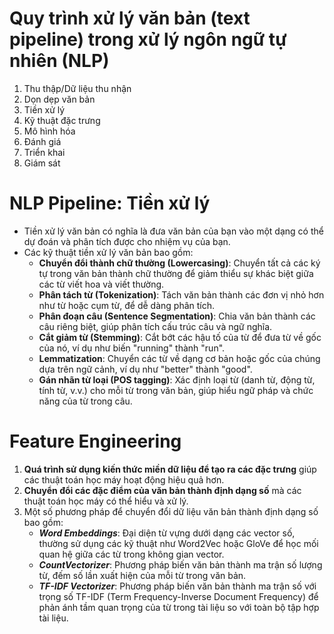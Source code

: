 # Quy trình xử lý văn bản (text pipeline) trong xử lý ngôn ngữ tự nhiên (NLP)
  1. Thu thập/Dữ liệu thu nhận
  2. Dọn dẹp văn bản
  3. Tiền xử lý
  4. Kỹ thuật đặc trưng
  5. Mô hình hóa
  6. Đánh giá
  7. Triển khai
  8. Giám sát

# NLP Pipeline: Tiền xử lý
  - Tiền xử lý văn bản có nghĩa là đưa văn bản của bạn vào một dạng có thể dự đoán và phân tích được cho nhiệm vụ của bạn.
  - Các kỹ thuật tiền xử lý văn bản bao gồm:
    + **Chuyển đổi thành chữ thường (Lowercasing)**: Chuyển tất cả các ký tự trong văn bản thành chữ thường để giảm thiểu sự khác biệt giữa các từ viết hoa và viết thường.
    + **Phân tách từ (Tokenization)**: Tách văn bản thành các đơn vị nhỏ hơn như từ hoặc cụm từ, để dễ dàng phân tích.
    + **Phân đoạn câu (Sentence Segmentation)**: Chia văn bản thành các câu riêng biệt, giúp phân tích cấu trúc câu và ngữ nghĩa.
    + **Cắt giảm từ (Stemming)**: Cắt bớt các hậu tố của từ để đưa từ về gốc của nó, ví dụ như biến "running" thành "run".
    + **Lemmatization**: Chuyển các từ về dạng cơ bản hoặc gốc của chúng dựa trên ngữ cảnh, ví dụ như "better" thành "good".
    + **Gán nhãn từ loại (POS tagging)**: Xác định loại từ (danh từ, động từ, tính từ, v.v.) cho mỗi từ trong văn bản, giúp hiểu ngữ pháp và chức năng của từ trong câu.
   
# Feature Engineering 
  1. **Quá trình sử dụng kiến thức miền dữ liệu để tạo ra các đặc trưng** giúp các thuật toán học máy hoạt động hiệu quả hơn.
  2. **Chuyển đổi các đặc điểm của văn bản thành định dạng số** mà các thuật toán học máy có thể hiểu và xử lý.
  3. Một số phương pháp để chuyển đổi dữ liệu văn bản thành định dạng số bao gồm:
       - ***Word Embeddings***: Đại diện từ vựng dưới dạng các vector số, thường sử dụng các kỹ thuật như Word2Vec hoặc GloVe để học mối quan hệ giữa các từ trong không gian vector.
       - ***CountVectorizer***: Phương pháp biến văn bản thành ma trận số lượng từ, đếm số lần xuất hiện của mỗi từ trong văn bản.
       - ***TF-IDF Vectorizer***: Phương pháp biến văn bản thành ma trận số với trọng số TF-IDF (Term Frequency-Inverse Document Frequency) để phản ánh tầm quan trọng của từ trong tài liệu so với toàn bộ tập hợp tài liệu.
